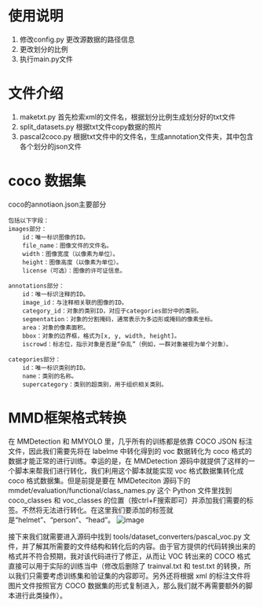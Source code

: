 # 使用说明
1. 修改config.py 更改源数据的路径信息
2. 更改划分的比例
3. 执行main.py文件


# 文件介绍
1. maketxt.py 首先检索xml的文件名，根据划分比例生成划分好的txt文件
2. split_datasets.py 根据txt文件copy数据的照片
3. pascal2coco.py 根据txt文件中的文件名，生成annotation文件夹，其中包含各个划分的json文件


# coco 数据集
coco的annotiaon.json主要部分
```    
包括以下字段：
images部分：
    id：唯一标识图像的ID。
    file_name：图像文件的文件名。
    width：图像宽度（以像素为单位）。
    height：图像高度（以像素为单位）。
    license（可选）：图像的许可证信息。
    
annotations部分：
    id：唯一标识注释的ID。
    image_id：与注释相关联的图像的ID。
    category_id：对象的类别ID，对应于categories部分中的类别。
    segmentation：对象的分割掩码，通常表示为多边形或掩码的像素坐标。
    area：对象的像素面积。    
    bbox：对象的边界框，格式为[x, y, width, height]。
    iscrowd：标志位，指示对象是否是“杂乱”（例如，一群对象被视为单个对象）。
    
categories部分：
    id：唯一标识类别的ID。
    name：类别的名称。
    supercategory：类别的超类别，用于组织相关类别。
```


# MMD框架格式转换

在 MMDetection 和 MMYOLO 里，几乎所有的训练都是依靠 COCO JSON 标注文件，因此我们需要先将在 labelme 中转化得到的 voc 数据转化为 coco 格式的数据才能正常的进行训练。幸运的是，在 MMDetection 源码中就提供了这样的一个脚本来帮我们进行转化，我们利用这个脚本就能实现 voc 格式数据集转化成 coco 格式数据集。但是前提是要在 MMDeteciton 源码下的 mmdet/evaluation/functional/class_names.py 这个 Python 文件里找到coco_classes 和 voc_classes 的位置（按ctrl+F搜索即可）并添加我们需要的标签。不然将无法进行转化。在这里我们要添加的标签就是“helmet”、“person”、“head”。
![image](https://github.com/1999luodi/pascaltococo/assets/75122356/3105aee7-344d-4e53-955a-a76e9c1bcd70)

接下来我们就需要进入源码中找到 tools/dataset_converters/pascal_voc.py 文件，并了解其所需要的文件结构和转化后的内容。由于官方提供的代码转换出来的格式并不符合预期，我对该代码进行了修正，从而让 VOC 转出来的 COCO 格式直接可以用于实际的训练当中（修改后删除了 trainval.txt 和 test.txt 的转换，所以我们只需要考虑训练集和验证集的内容即可。另外还将根据 xml 的标注文件将图片文件按照官方 COCO 数据集的形式复制进入，那么我们就不再需要额外的脚本进行此类操作）。


